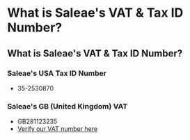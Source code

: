 # What is Saleae's VAT & Tax ID Number?

## What is Saleae's VAT & Tax ID Number?

### Saleae's USA Tax ID Number

* 35-2530870

### Saleae's GB \(United Kingdom\) VAT

* GB281123235
* [Verify our VAT number here](http://ec.europa.eu/taxation_customs/vies/vatResponse.html)









